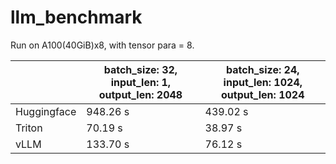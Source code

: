 # llm_benchmark

Run on A100(40GiB)x8, with tensor para = 8.

|             | batch_size: 32, input_len: 1, output_len: 2048 | batch_size: 24, input_len: 1024, output_len: 1024 |
| ----------- | ---------------------------------------------- | ------------------------------------------------- |
| Huggingface | 948.26 s                                       | 439.02 s                                          |
| Triton      | 70.19 s                                        | 38.97 s                                           |
| vLLM        | 133.70 s                                       | 76.12 s                                           |

